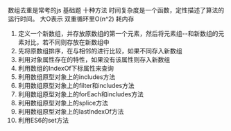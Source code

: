 数组去重是常考的js 基础题
十种方法
时间复杂度是一个函数，定性描述了算法的运行时间。
大O表示
双重循环里O(n^2) 耗内存
1. 定义一个新数组，并存放原数组的第一个元素，然后将元素组--和新数组的元素对比，若不同则存放在新数组中
2. 先将原数组排序，在与相邻的进行比较，如果不同存入新数组
3. 利用对象属性存在的特性，如果没有该属性则存入新数组
4. 利用数组的IndexOf下标属性来查询
5. 利用数组原型对象上的includes方法
6. 利用数组原型对象上的filter和includes方法
7. 利用数组原型对象上的forEach和includes方法
8. 利用数组原型对象上的splice方法
9. 利用数组原型对象上的lastIndexOf方法
10. 利用ES6的set方法